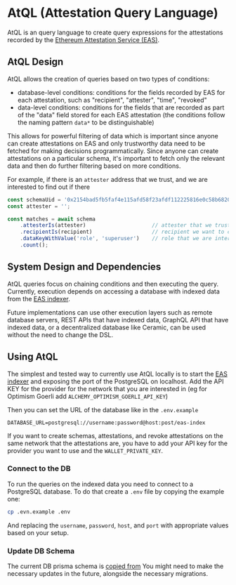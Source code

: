 # AtQL (Attestation Query Language)

AtQL is an query language to create query expressions for the attestations recorded
by the [Ethereum Attestation Service (EAS)](https://attest.sh/).

## AtQL Design

AtQL allows the creation of queries based on two types of conditions:
- database-level conditions: conditions for the fields recorded by EAS for each
attestation, such as "recipient", "attester", "time", "revoked"
- data-level conditions: conditions for the fields that are recorded as part of
the "data" field stored for each EAS attestation (the conditions follow the
naming pattern `data*` to be distinguishable)

This allows for powerful filtering of data which is important since anyone can
create attestations on EAS and only trustworthy data need to be fetched for
making decisions programmatically. Since anyone can create attestations on
a particular schema, it's important to fetch only the relevant data and then
do further filtering based on more conditions.

For example, if there is an `attester` address that we trust, and we are
interested to find out if there


```ts
const schemaUid = '0x2154bad5fb5faf4e115afd58f23afdf112225816e0c58b682071470a5de9aafb';
const attester = '';

const matches = await schema
    .attesterIs(attester)                     // attester that we trust
    .recipientIs(recipient)                   // recipient we want to check
    .dataKeyWithValue('role', 'superuser')    // role that we are interested in
    .count();
```


## System Design and Dependencies

AtQL queries focus on chaining conditions and then executing the query. Currently,
execution depends on accessing a database with indexed data from the
[EAS indexer](https://github.com/ethereum-attestation-service/eas-indexing-service).

Future implementations can use other execution layers such as remote database
servers, REST APIs that have indexed data, GraphQL API that have indexed data,
or a decentralized database like Ceramic, can be used without the need to
change the DSL.


## Using AtQL

The simplest and tested way to currently use AtQL locally is to start the
[EAS indexer](https://github.com/ethereum-attestation-service/eas-indexing-service)
and exposing the port of the PostgreSQL on localhost. Add the API KEY for the
provider for the network that you are interested in (eg for Optimism Goerli
add `ALCHEMY_OPTIMISM_GOERLI_API_KEY`)

Then you can set the URL of the database like in the `.env.example`

```
DATABASE_URL=postgresql://username:password@host:post/eas-index
```

If you want to create schemas, attestations, and revoke attestations on the
same network that the attestations are, you have to add your API key for the
provider you want to use and the `WALLET_PRIVATE_KEY`.

### Connect to the DB
To run the queries on the indexed data you need to connect to a PostgreSQL database.
To do that create a `.env` file by copying the example one:

```bash
cp .evn.example .env
```

And replacing the `username`, `password`, `host`, and `port` with appropriate
values based on your setup.

### Update DB Schema
The current DB prisma schema is
[copied from](https://github.com/ethereum-attestation-service/eas-indexing-service/blob/b6248d1e35098547b9dae252be6bc5492dfb14f7/prisma/schema.prisma)
You might need to make the necessary updates in the future, alongside the
necessary migrations.